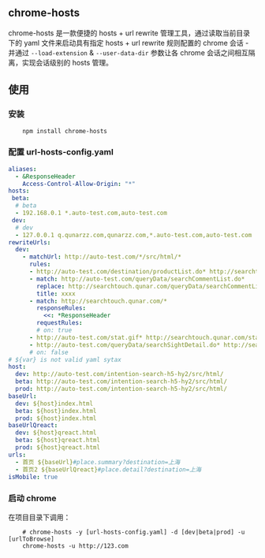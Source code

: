 ## chrome-hosts

chrome-hosts 是一款便捷的 hosts + url rewrite 管理工具，通过读取当前目录下的 yaml 文件来启动具有指定 hosts + url rewrite 规则配置的 chrome 会话 - 并通过 `--load-extension` & `--user-data-dir` 参数让各 chrome 会话之间相互隔离，实现会话级别的 hosts 管理。

## 使用

### 安装

```
    npm install chrome-hosts
```

### 配置 url-hosts-config.yaml

```yaml
aliases:
  - &ResponseHeader
    Access-Control-Allow-Origin: "*"
hosts:
 beta:
  # beta
  - 192.168.0.1 *.auto-test.com,auto-test.com
 dev:
  # dev
  - 127.0.0.1 q.qunarzz.com,qunarzz.com,*.auto-test.com,auto-test.com
rewriteUrls:
  dev:
    - matchUrl: http://auto-test.com/*/src/html/*
      rules:
      - http://auto-test.com/destination/productList.do* http://searchtouch.qunar.com/destination/productList.do* xxxx
      - match: http://auto-test.com/queryData/searchCommentList.do*
        replace: http://searchtouch.qunar.com/queryData/searchCommentList.do*
        title: xxxx
      - match: http://searchtouch.qunar.com/*
        responseRules:
          <<: *ResponseHeader
        requestRules:
        # on: true
      - http://auto-test.com/stat.gif* http://searchtouch.qunar.com/stat.gif*
      - http://auto-test.com/queryData/searchSightDetail.do* http://search.qunar.com/queryData/searchSightDetail.do*
      # on: false
# ${var} is not valid yaml sytax
host:
  dev: http://auto-test.com/intention-search-h5-hy2/src/html/
  beta: http://auto-test.com/intention-search-h5-hy2/src/html/
  prod: http://auto-test.com/intention-search-h5-hy2/src/html/
baseUrl:
  dev: ${host}index.html 
  beta: ${host}index.html
  prod: ${host}index.html
baseUrlQreact:
  dev: ${host}qreact.html 
  beta: ${host}qreact.html
  prod: ${host}qreact.html
urls:
  - 首页 ${baseUrl}#place.summary?destination=上海
  - 首页2 ${baseUrlQreact}#place.detail?destination=上海
isMobile: true

```

### 启动 chrome

在项目目录下调用：

```
    # chrome-hosts -y [url-hosts-config.yaml] -d [dev|beta|prod] -u [urlToBrowse]
    chrome-hosts -u http://123.com
```
